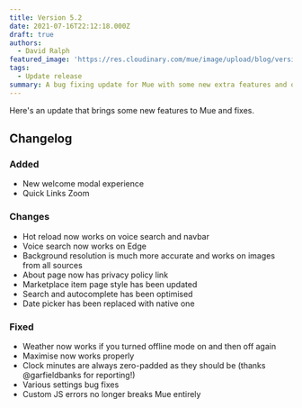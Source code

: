 ```yaml
---
title: Version 5.2
date: 2021-07-16T22:12:18.000Z
draft: true
authors:
  - David Ralph
featured_image: 'https://res.cloudinary.com/mue/image/upload/blog/version-5-2.webp'
tags:
  - Update release
summary: A bug fixing update for Mue with some new extra features and optimisation, further improving your experience.
---
```


Here's an update that brings some new features to Mue and fixes.

## Changelog

### Added

- New welcome modal experience
- Quick Links Zoom

### Changes
- Hot reload now works on voice search and navbar
- Voice search now works on Edge
- Background resolution is much more accurate and works on images from all sources
- About page now has privacy policy link
- Marketplace item page style has been updated
- Search and autocomplete has been optimised
- Date picker has been replaced with native one

### Fixed

- Weather now works if you turned offline mode on and then off again
- Maximise now works properly
- Clock minutes are always zero-padded as they should be (thanks @garfieldbanks for reporting!)
- Various settings bug fixes
- Custom JS errors no longer breaks Mue entirely
